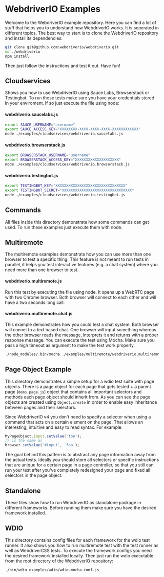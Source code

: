 WebdriverIO Examples
====================

Welcome to the WebdriverIO example repository. Here you can find a lot of stuff that helps you to understand
how WebdriverIO works. It is seperated in different topics. The best way to start is to clone the WebdriverIO
repository and install its dependencies:

```sh
git clone git@github.com:webdriverio/webdriverio.git
cd ./webdriverio
npm install
```

Then just follow the instructions and test it out. Have fun!

## Cloudservices

Shows you how to use WebdriverIO using Sauce Labs, Browserstack or Testingbot. To run those tests make sure
you have your credentials stored in your enviroment. If so just execute the file using node:

#### webdriverio.saucelabs.js

```sh
export SAUCE_USERNAME="username"
export SAUCE_ACCESS_KEY="XXXXXXXX-XXXX-XXXX-XXXX-XXXXXXXXXXXX"
node ./examples/cloudservices/webdriverio.saucelabs.js
```

#### webdriverio.browserstack.js

```sh
export BROWSERSTACK_USERNAME="username"
export BROWSERSTACK_ACCESS_KEY="XXXXXXXXXXXXXXXXXXXX"
node ./examples/cloudservices/webdriverio.browserstack.js
```

#### webdriverio.testingbot.js

```sh
export TESTINGBOT_KEY="XXXXXXXXXXXXXXXXXXXXXXXXXXXXXXXX"
export TESTINGBOT_SECRET="XXXXXXXXXXXXXXXXXXXXXXXXXXXXXXXX"
node ./examples/cloudservices/webdriverio.testingbot.js
```

## Commands

All files inside this directory demonstrate how some commands can get used. To run these examples just
execute them with node.

## Multiremote

The multiremote examples demonstrate how you can use more than one browser to test a specific thing.
This feature is not meant to run tests in parallel, it helps you test interactive features (e.g. a chat system)
where you need more than one browser to test.

#### webdriverio.multiremote.js

Run this test by executing the file using node. It opens up a WebRTC page with two Chrome browser.
Both browser will connect to each other and will have a two seconds long call.

#### webdriverio.multiremote.chat.js

This example demonstrates how you could test a chat system. Both browser will connet to a text based chat.
One browser will input something whereas the other browser reads the message, interprets it and returns with
a proper response message. You can execute the test using Mocha. Make sure you pass a high timeout as argument
to make the test work properly.

```sh
./node_modules/.bin/mocha ./examples/multiremote/webdriverio.multiremote.chat.js --timeout 9999999
```

## Page Object Example

This directory demonstrates a simple setup for a wdio test suite with page objects. There is a page object for each page that gets tested + a parent page (`demo.page.js`) object that contains all important selectors and methods each page object should inherit from. As you can see the page objects are created using `Object.create` in order to enable easy inheritance between pages and their selectors.

Since WebdriverIO v4 you don't need to specify a selector when using a command that acts on a certain element on the page. That allows an interesting, intuitive and easy to read syntax. For example:

```js
MyPageObject.input.setValue('foo');
// is the same as
browser.setValue('#input', 'foo');
```

The goal behind this pattern is to abstract any page information away from the actual tests. Ideally you should store all selectors or specific instructions that are unique for a certain page in a page controller, so that you still can run your test after you've completely redesigned your page and fixed all selectors in the page object.

## Standalone

These files show how to run WebdriverIO as standalone package in different frameworks. Before running them
make sure you have the desired framework installed.

## WDIO

This directory contains config files for each framework for the wdio test runner. It also shows you how to run
multiremote test with the test runner as well as WebdriverCSS tests. To execute the framework configs you need
the desired framework installed locally. Then just run the wdio executable from the root directory of the
WebdriverIO repository:

```sh
./bin/wdio examples/wdio/wdio.mocha.conf.js
```
